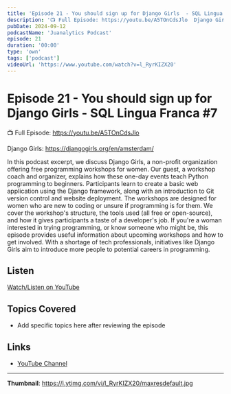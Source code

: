 ```yaml
---
title: 'Episode 21 - You should sign up for Django Girls  - SQL Lingua Franca #7'
description: '📺 Full Episode: https://youtu.be/A5TOnCdsJlo  Django Girls: https://djangogirls.org/en/amsterdam/  In this podcast excerpt, we discuss Django Girls, a non-profit organization offering free programming...'
pubDate: 2024-09-12
podcastName: 'Juanalytics Podcast'
episode: 21
duration: '00:00'
type: 'own'
tags: ['podcast']
videoUrl: 'https://www.youtube.com/watch?v=l_RyrKIZX20'
---
```


# Episode 21 - You should sign up for Django Girls  - SQL Lingua Franca #7

📺 Full Episode: https://youtu.be/A5TOnCdsJlo

Django Girls: https://djangogirls.org/en/amsterdam/

In this podcast excerpt, we discuss Django Girls, a non-profit organization offering free programming workshops for women. Our guest, a workshop coach and organizer, explains how these one-day events teach Python programming to beginners. Participants learn to create a basic web application using the Django framework, along with an introduction to Git version control and website deployment. The workshops are designed for women who are new to coding or unsure if programming is for them. We cover the workshop's structure, the tools used (all free or open-source), and how it gives participants a taste of a developer's job. If you're a woman interested in trying programming, or know someone who might be, this episode provides useful information about upcoming workshops and how to get involved. With a shortage of tech professionals, initiatives like Django Girls aim to introduce more people to potential careers in programming.

## Listen

[Watch/Listen on YouTube](https://www.youtube.com/watch?v=l_RyrKIZX20)

## Topics Covered

- Add specific topics here after reviewing the episode

## Links

- [YouTube Channel](https://www.youtube.com/juanalytics)

---

**Thumbnail**: https://i.ytimg.com/vi/l_RyrKIZX20/maxresdefault.jpg
